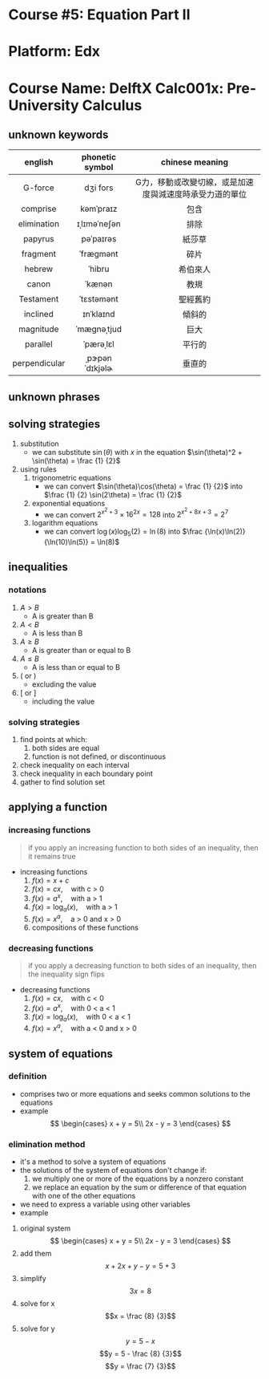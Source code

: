# Course #5: Equation Part II

# Platform: Edx

# Course Name: DelftX Calc001x: Pre-University Calculus

## unknown keywords

| english       | phonetic symbol | chinese meaning |
| :-----------: | :-------------: | :-------------: |
| G-force       | dʒi fors        | G力，移動或改變切線，或是加速度與減速度時承受力道的單位 |
| comprise      | kǝmˈpraɪz       | 包含            |
| elimination   | ɪˌlɪmǝˈnеʃǝn    | 排除            |
| papyrus       | pǝˈpaɪrǝs       | 紙莎草          |
| fragment      | ˈfræɡmǝnt       | 碎片            |
| hebrew        | ˈhibru          | 希伯來人        |
| canon         | ˈkænǝn          | 教規            |
| Testament     | ˈtɛstǝmǝnt      | 聖經舊約        |
| inclined      | ɪnˈklaɪnd       | 傾斜的          |
| magnitude     | ˈmæɡnǝˌtjud     | 巨大            |
| parallel      | ˈpærǝˌlɛl       | 平行的          |
| perpendicular | ˌpɝpǝnˈdɪkjǝlɚ  | 垂直的          |
 
## unknown phrases

## solving strategies

1. substitution
    * we can substitute $\sin(\theta)$ with $x$ in the equation $\sin(\theta)^2 + \sin(\theta) = \frac {1} {2}$
2. using rules
    1.  trigonometric equations
        * we can convert $\sin(\theta)\cos(\theta) = \frac {1} {2}$ into $\frac {1} {2} \sin(2\theta) = \frac {1} {2}$
    2. exponential equations
        * we can convert $2^{x^2 + 3} \times 16^{2x} = 128$ into $2^{x^2 + 8x + 3} = 2^7$
    3. logarithm equations
        * we can convert $\log(x)\log_5(2) = \ln(8)$ into $\frac {\ln(x)\ln(2)} {\ln(10)\ln(5)} = \ln(8)$

## inequalities

### notations
1. $A > B$
    * A is greater than B
2. $A < B$
    * A is less than B
3. $A \geq B$
    * A is greater than or equal to B
4. $A \leq B$
    * A is less than or equal to B
5. $($ or $)$
    * excluding the value
6. $[$ or $]$
    * including the value

### solving strategies
1. find points at which:
    1. both sides are equal
    2. function is not defined, or discontinuous
2. check inequality on each interval
3. check inequality in each boundary point
4. gather to find solution set

## applying a function

### increasing functions
> if you apply an increasing function to both sides of an inequality, then it remains true
* increasing functions
    1. $f(x) = x + c$
    2. $f(x) = cx, \quad \text {with c > 0}$
    3. $f(x) = a^x, \quad \text {with a > 1}$
    4. $f(x) = \log_a(x), \quad \text {with a > 1}$
    5. $f(x) = x^a, \quad \text {a > 0 and x > 0}$
    6. compositions of these functions

### decreasing functions
> if you apply a decreasing function to both sides of an inequality, then the inequality sign flips
* decreasing functions
    1. $f(x) = cx, \quad \text {with c < 0}$
    2. $f(x) = a^x, \quad \text {with 0 < a < 1}$
    3. $f(x) = \log_a(x), \quad \text {with 0 < a < 1}$
    4. $f(x) = x^a, \quad \text {with a < 0 and x > 0}$

## system of equations

### definition
* comprises two or more equations and seeks common solutions to the equations
* example
$$
    \begin{cases}
        x + y = 5\\
        2x - y = 3
    \end{cases}
$$
### elimination method
* it's a method to solve a system of equations
* the solutions of the  system of equations don't change if:
    1. we multiply one or more of the equations by a nonzero constant
    2. we replace an equation by the sum or difference of that equation with one of the other equations
* we need to express  a variable using other variables
* example
1. original system
    $$
        \begin{cases}
            x + y = 5\\
            2x - y = 3
        \end{cases}
    $$
2. add them
    $$x + 2x + y - y = 5 + 3$$
3. simplify
    $$3x = 8$$
4. solve for x
    $$x = \frac {8} {3}$$
5. solve for y
    $$y = 5 - x$$
    $$y = 5 - \frac {8} {3}$$
    $$y = \frac {7} {3}$$